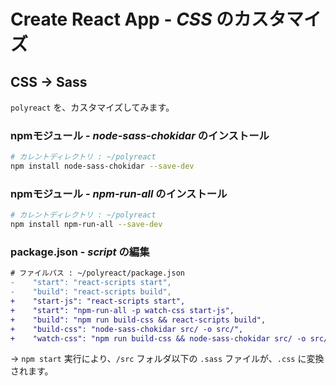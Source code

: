 # Create React App - *CSS* のカスタマイズ

## CSS → Sass
`polyreact` を、カスタマイズしてみます。

### npmモジュール - *node-sass-chokidar* のインストール
```bash
# カレントディレクトリ : ~/polyreact
npm install node-sass-chokidar --save-dev
```

### npmモジュール - *npm-run-all* のインストール
```bash
# カレントディレクトリ : ~/polyreact
npm install npm-run-all --save-dev
```

### package.json - *script* の編集
```diff
# ファイルパス : ~/polyreact/package.json
-    "start": "react-scripts start",
-    "build": "react-scripts build",
+    "start-js": "react-scripts start",
+    "start": "npm-run-all -p watch-css start-js",
+    "build": "npm run build-css && react-scripts build",
+    "build-css": "node-sass-chokidar src/ -o src/",
+    "watch-css": "npm run build-css && node-sass-chokidar src/ -o src/ --watch --recursive",
```

→ `npm start` 実行により、`/src` フォルダ以下の `.sass` ファイルが、`.css` に変換されます。